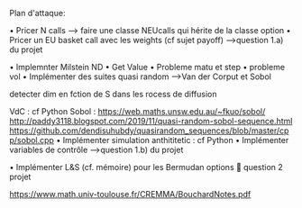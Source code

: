 Plan d'attaque:

•	Pricer N calls --> faire une classe NEUcalls qui hérite de la classe option
•	Pricer un EU basket call avec les weights (cf sujet payoff) -->question 1.a) du projet 

•	Implemnter Milstein ND
•	Get Value
•	Probleme matu et step
•	 probleme vol
•	Implémenter des suites quasi random -->Van der Corput et Sobol

detecter dim en fction de S dans les rocess de diffusion

VdC : cf Python
Sobol : https://web.maths.unsw.edu.au/~fkuo/sobol/ http://paddy3118.blogspot.com/2019/11/quasi-random-sobol-sequence.html https://github.com/dendisuhubdy/quasirandom_sequences/blob/master/cpp/sobol.cpp
•	Implémenter simulation anthititetic : cf Python
•	Implémenter variables de contrôle -->question 1.b) du projet 

•	Implémenter L&S (cf. mémoire) pour les Bermudan options  question 2 projet 

https://www.math.univ-toulouse.fr/CREMMA/BouchardNotes.pdf
